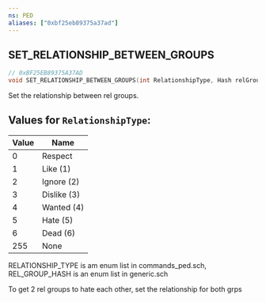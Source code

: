 ```yaml
---
ns: PED
aliases: ["0xbf25eb89375a37ad"]
---
```

## SET_RELATIONSHIP_BETWEEN_GROUPS

```c
// 0xBF25EB89375A37AD
void SET_RELATIONSHIP_BETWEEN_GROUPS(int RelationshipType, Hash relGroup, Hash otherRelGroup);
```

Set the relationship between rel groups.

## Values for `RelationshipType`:
| Value | Name |
| --- | --- |
| 0 | Respect |
| 1 | Like (1) |
| 2 | Ignore (2) |
| 3 | Dislike (3) |
| 4 | Wanted (4) |
| 5 | Hate (5) |
| 6 | Dead (6) |
| 255 | None |


RELATIONSHIP_TYPE is am enum list in commands_ped.sch, REL_GROUP_HASH is an enum list in generic.sch

To get 2 rel groups to hate each other, set the relationship for both grps

